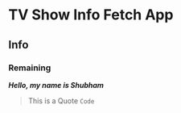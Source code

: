 # TV Show Info Fetch App 
## Info
### Remaining

***Hello, my name is Shubham***
> This is a Quote
`Code`
